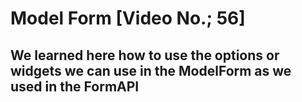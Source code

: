 # Model Form [Video No.; 56]

## We learned here how to use the options or widgets we can use in the ModelForm as we used in the FormAPI
